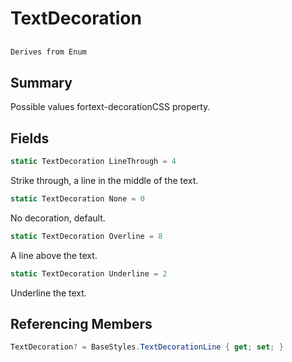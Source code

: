 # TextDecoration

## 
```c#
Derives from Enum
```

## Summary

Possible values fortext-decorationCSS property.
## Fields

```c#
static TextDecoration LineThrough = 4
```
Strike through, a line in the middle of the text.
```c#
static TextDecoration None = 0
```
No decoration, default.
```c#
static TextDecoration Overline = 8
```
A line above the text.
```c#
static TextDecoration Underline = 2
```
Underline the text.
## Referencing Members

```c#
TextDecoration? = BaseStyles.TextDecorationLine { get; set; } 
```
